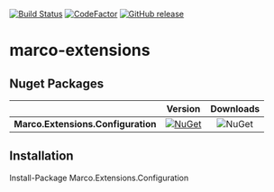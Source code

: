 [![Build Status](https://dev.azure.com/marcoaurelioit/marco-extensions/_apis/build/status/marcoaurelioit.marco-extensions)](https://dev.azure.com/marcoaurelioit/marco-extensions/_build/latest?definitionId=1)
[![CodeFactor](https://www.codefactor.io/repository/github/marcoaurelioit/marco-extensions/badge)](https://www.codefactor.io/repository/github/marcoaurelioit/marco-extensions)
[![GitHub release](https://img.shields.io/github/release/marcoaurelioit/marco-extensions.svg)](https://github.com/marcoaurelioit/marco-extensions/releases)

# marco-extensions

## Nuget Packages
||Version|Downloads|
|---------------------------|:---:|:---:|
|**Marco.Extensions.Configuration**|[![NuGet](https://img.shields.io/nuget/v/Marco.Extensions.Configuration.svg)](https://www.nuget.org/packages/Marco.Extensions.Configuration/)|![NuGet](https://img.shields.io/nuget/dt/Marco.Extensions.Configuration.svg)|

## Installation
Install-Package Marco.Extensions.Configuration

